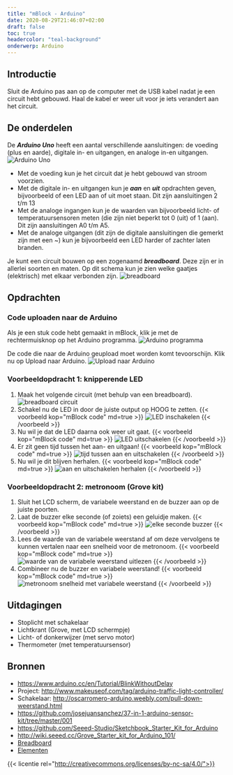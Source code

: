 ```yaml
---
title: "mBlock - Arduino"
date: 2020-08-29T21:46:07+02:00
draft: false
toc: true
headercolor: "teal-background"
onderwerp: Arduino
---
```


## Introductie
Sluit de Arduino pas aan op de computer met de USB kabel nadat je een circuit hebt gebouwd. Haal de kabel er weer uit voor je iets verandert aan het circuit.

## De onderdelen
De **_Arduino Uno_** heeft een aantal verschillende aansluitingen: de voeding (plus en aarde), digitale in- en uitgangen, en analoge in-en uitgangen.
![Arduino Uno](arduino_uno_schema.jpg)

- Met de voeding kun je het circuit dat je hebt gebouwd van stroom voorzien.
- Met de digitale in- en uitgangen kun je **_aan_** en **_uit_** opdrachten geven, bijvoorbeeld of een LED aan of uit moet staan. Dit zijn aansluitingen 2 t/m 13
- Met de analoge ingangen kun je de waarden van bijvoorbeeld licht- of temperatuursensoren meten (die zijn niet beperkt tot 0 (uit) of 1 (aan). Dit zijn aansluitingen A0 t/m A5.
- Met de analoge uitgangen (dit zijn de digitale aansluitingen die gemerkt zijn met een ~) kun je bijvoorbeeld een LED harder of zachter laten branden.

Je kunt een circuit bouwen op een zogenaamd **_breadboard_**. Deze zijn er in allerlei soorten en maten. Op dit schema kun je zien welke gaatjes (elektrisch) met elkaar verbonden zijn.
![breadboard](breadboard_verbindingen.png)

## Opdrachten
### Code uploaden naar de Arduino
Als je een stuk code hebt gemaakt in mBlock, klik je met de rechtermuisknop op het Arduino programma.
![Arduino programma](Arduino_upload01.png)

De code die naar de Arduino geupload moet worden komt tevoorschijn. Klik nu op Upload naar Arduino.
![Upload naar Arduino](Arduino_upload02.png)

### Voorbeeldopdracht 1: knipperende LED
1. Maak het volgende circuit (met behulp van een breadboard).
![breadboard circuit](Arduino_LEDknipper_circuit.png)
2. Schakel nu de LED in door de juiste output op HOOG te zetten.
{{< voorbeeld kop="mBlock code" md=true >}}
![LED inschakelen](Arduino_LEDknipper01.png)
{{< /voorbeeld >}}
3. Nu wil je dat de LED daarna ook weer uit gaat.
{{< voorbeeld kop="mBlock code" md=true >}}
![LED uitschakelen](Arduino_LEDknipper02.png)
{{< /voorbeeld >}}
4. Er zit geen tijd tussen het aan- en uitgaan!
{{< voorbeeld kop="mBlock code" md=true >}}
![tijd tussen aan en uitschakelen](Arduino_LEDknipper03.png)
{{< /voorbeeld >}}
5. Nu wil je dit blijven herhalen.
{{< voorbeeld kop="mBlock code" md=true >}}
![aan en uitschakelen herhalen](Arduino_LEDknipper04.png)
{{< /voorbeeld >}}

### Voorbeeldopdracht 2: metronoom (Grove kit)
1. Sluit het LCD scherm, de variabele weerstand en de buzzer aan op de juiste poorten.
2. Laat de buzzer elke seconde (of zoiets) een geluidje maken.
{{< voorbeeld kop="mBlock code" md=true >}}
![elke seconde buzzer](Grove_metronoom01.png)
{{< /voorbeeld >}}
3. Lees de waarde van de variabele weerstand af om deze vervolgens te kunnen vertalen naar een snelheid voor de metronoom.
{{< voorbeeld kop="mBlock code" md=true >}}
![waarde van de variabele weerstand uitlezen](Grove_metronoom02.png)
{{< /voorbeeld >}}
4. Combineer nu de buzzer en variabele weerstand!
{{< voorbeeld kop="mBlock code" md=true >}}
![metronoom snelheid met variabele weerstand](Grove_metronoom03.png)
{{< /voorbeeld >}}

## Uitdagingen
- Stoplicht met schakelaar
- Lichtkrant (Grove, met LCD schermpje)
- Licht- of donkerwijzer (met servo motor)
- Thermometer (met temperatuursensor)

## Bronnen
- https://www.arduino.cc/en/Tutorial/BlinkWithoutDelay
- Project: http://www.makeuseof.com/tag/arduino-traffic-light-controller/
- Schakelaar: http://oscarromero-arduino.weebly.com/pull-down-weerstand.html
- https://github.com/josejuansanchez/37-in-1-arduino-sensor-kit/tree/master/001
- https://github.com/Seeed-Studio/Sketchbook_Starter_Kit_for_Arduino
- http://wiki.seeed.cc/Grove_Starter_kit_for_Arduino_101/
- [Breadboard](http://oscarromero-arduino.weebly.com/les-1-breadboard.html)
- [Elementen](https://sites.google.com/site/arduinodojo/voor-coaches)

{{< licentie rel="http://creativecommons.org/licenses/by-nc-sa/4.0/">}}